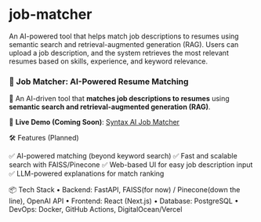 # job-matcher
An AI-powered tool that helps match job descriptions to resumes using semantic search and retrieval-augmented generation (RAG). Users can upload a job description, and the system retrieves the most relevant resumes based on skills, experience, and keyword relevance.

### 📌 Job Matcher: AI-Powered Resume Matching
🚀 An AI-driven tool that **matches job descriptions to resumes** using **semantic search and retrieval-augmented generation (RAG)**.

🔗 **Live Demo (Coming Soon)**: [Syntax AI Job Matcher](https://syntax-ai.com/job-matcher/)



🛠 Features (Planned)

✅ AI-powered matching (beyond keyword search)
✅ Fast and scalable search with FAISS/Pinecone
✅ Web-based UI for easy job description input
✅ LLM-powered explanations for match ranking


📦 Tech Stack
	•	Backend: FastAPI, FAISS(for now) / Pinecone(down the line), OpenAI API
	•	Frontend: React (Next.js)
	•	Database: PostgreSQL 
	•	DevOps: Docker, GitHub Actions, DigitalOcean/Vercel